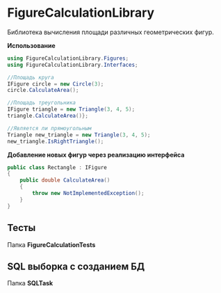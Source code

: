 # FigureCalculationLibrary

Библиотека вычисления площади различных геометрических фигур.

**Использование**

   ```csharp
   using FigureCalculationLibrary.Figures;
   using FigureCalculationLibrary.Interfaces;
   
   //Площадь круга
   IFigure circle = new Circle(3);
   circle.CalculateArea();

   //Площадь треугольника
   IFigure triangle = new Triangle(3, 4, 5);
   triangle.CalculateArea()};

   //Является ли прямоугольным
   Triangle new_triangle = new Triangle(3, 4, 5);
   new_triangle.IsRightTriangle();
   ```

**Добавление новых фигур через реализацию интерфейса**

```csharp
public class Rectangle : IFigure
{
    public double CalculateArea()
    {
        throw new NotImplementedException();
    }
}
```

## Тесты

Папка **FigureCalculationTests**

## SQL выборка с созданием БД

Папка **SQLTask**
